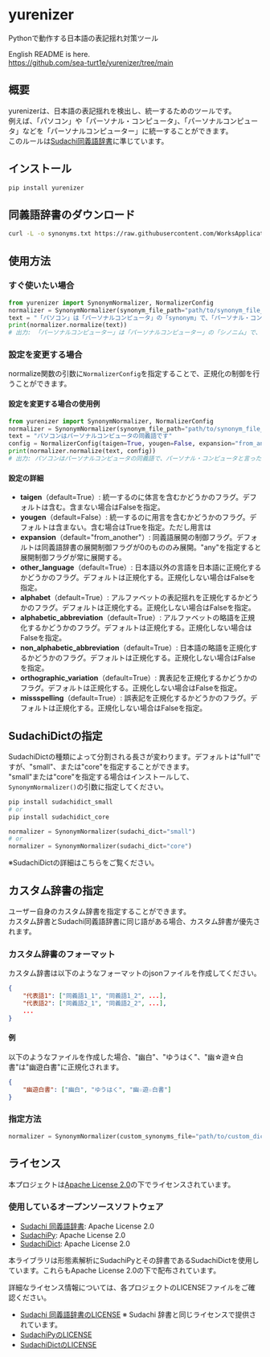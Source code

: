 # yurenizer
Pythonで動作する日本語の表記揺れ対策ツール

English README is here.  
https://github.com/sea-turt1e/yurenizer/tree/main

## 概要
yurenizerは、日本語の表記揺れを検出し、統一するためのツールです。  
例えば、「パソコン」や「パーソナル・コンピュータ」、「パーソナルコンピュータ」などを「パーソナルコンピューター」に統一することができます。  
このルールは[Sudachi同義語辞書](https://github.com/WorksApplications/SudachiDict/blob/develop/docs/synonyms.md#%E5%90%8C%E7%BE%A9%E8%AA%9E%E8%BE%9E%E6%9B%B8%E3%82%BD%E3%83%BC%E3%82%B9-%E3%83%95%E3%82%A9%E3%83%BC%E3%83%9E%E3%83%83%E3%83%88)に準じています。


## インストール
```bash
pip install yurenizer
```

## 同義語辞書のダウンロード
```bash
curl -L -o synonyms.txt https://raw.githubusercontent.com/WorksApplications/SudachiDict/refs/heads/develop/src/main/text/synonyms.txt
```

## 使用方法
### すぐ使いたい場合
```python
from yurenizer import SynonymNormalizer, NormalizerConfig
normalizer = SynonymNormalizer(synonym_file_path="path/to/synonym_file_path")
text = "「パソコン」は「パーソナルコンピュータ」の「synonym」で、「パーソナル・コンピュータ」と表記することもあります。"
print(normalizer.normalize(text))
# 出力: 「パーソナルコンピューター」は「パーソナルコンピューター」の「シノニム」で、「パーソナルコンピューター」と表記することもあります。
```

### 設定を変更する場合
normalize関数の引数に`NormalizerConfig`を指定することで、正規化の制御を行うことができます。  

#### 設定を変更する場合の使用例
```python
from yurenizer import SynonymNormalizer, NormalizerConfig
normalizer = SynonymNormalizer(synonym_file_path="path/to/synonym_file_path")
text = "パソコンはパーソナルコンピュータの同義語です"
config = NormalizerConfig(taigen=True, yougen=False, expansion="from_another", other_language=False, alphabet=False, alphabetic_abbreviation=False, non_alphabetic_abbreviation=False, orthographic_variation=False, missspelling=False)
print(normalizer.normalize(text, config))
# 出力: パソコンはパーソナルコンピュータの同義語で、パーソナル・コンピュータと言ったりパーソナル・コンピューターと言ったりします。
```

#### 設定の詳細
- **taigen**（default=True）: 統一するのに体言を含むかどうかのフラグ。デフォルトは含む。含まない場合はFalseを指定。
- **yougen**（default=False）: 統一するのに用言を含むかどうかのフラグ。デフォルトは含まない。含む場合はTrueを指定。ただし用言は
- **expansion**（default="from_another"）: 同義語展開の制御フラグ。デフォルトは同義語辞書の展開制御フラグが0のもののみ展開。"any"を指定すると展開制御フラグが常に展開する。
- **other_language**（default=True）: 日本語以外の言語を日本語に正規化するかどうかのフラグ。デフォルトは正規化する。正規化しない場合はFalseを指定。
- **alphabet**（default=True）: アルファベットの表記揺れを正規化するかどうかのフラグ。デフォルトは正規化する。正規化しない場合はFalseを指定。
- **alphabetic_abbreviation**（default=True）: アルファベットの略語を正規化するかどうかのフラグ。デフォルトは正規化する。正規化しない場合はFalseを指定。
- **non_alphabetic_abbreviation**（default=True）: 日本語の略語を正規化するかどうかのフラグ。デフォルトは正規化する。正規化しない場合はFalseを指定。
- **orthographic_variation**（default=True）: 異表記を正規化するかどうかのフラグ。デフォルトは正規化する。正規化しない場合はFalseを指定。
- **missspelling**（default=True）: 誤表記を正規化するかどうかのフラグ。デフォルトは正規化する。正規化しない場合はFalseを指定。

## SudachiDictの指定
SudachiDictの種類によって分割される長さが変わります。デフォルトは"full"ですが、"small"、または"core"を指定することができます。  
"small"または"core"を指定する場合はインストールして、`SynonymNormalizer()`の引数に指定してください。
```bash
pip install sudachidict_small
# or
pip install sudachidict_core
```

```python
normalizer = SynonymNormalizer(sudachi_dict="small")
# or
normalizer = SynonymNormalizer(sudachi_dict="core")
```
※SudachiDictの詳細はこちらをご覧ください。  

## カスタム辞書の指定
ユーザー自身のカスタム辞書を指定することができます。  
カスタム辞書とSudachi同義語辞書に同じ語がある場合、カスタム辞書が優先されます。  

### カスタム辞書のフォーマット
カスタム辞書は以下のようなフォーマットのjsonファイルを作成してください。  
```json
{
    "代表語1": ["同義語1_1", "同義語1_2", ...], 
    "代表語2": ["同義語2_1", "同義語2_2", ...],
    ...
}
```
#### 例
以下のようなファイルを作成した場合、"幽白"、"ゆうはく"、"幽☆遊☆白書"は"幽遊白書"に正規化されます。
```json
{
    "幽遊白書": ["幽白", "ゆうはく", "幽☆遊☆白書"]
}
```

### 指定方法
```python
normalizer = SynonymNormalizer(custom_synonyms_file="path/to/custom_dict.json")
```

## ライセンス
本プロジェクトは[Apache License 2.0](LICENSE)の下でライセンスされています。

### 使用しているオープンソースソフトウェア
- [Sudachi 同義語辞書](https://github.com/WorksApplications/SudachiDict/blob/develop/docs/synonyms.md#%E5%90%8C%E7%BE%A9%E8%AA%9E%E8%BE%9E%E6%9B%B8%E3%82%BD%E3%83%BC%E3%82%B9-%E3%83%95%E3%82%A9%E3%83%BC%E3%83%9E%E3%83%83%E3%83%88): Apache License 2.0
- [SudachiPy](https://github.com/WorksApplications/SudachiPy): Apache License 2.0
- [SudachiDict](https://github.com/WorksApplications/SudachiDict): Apache License 2.0

本ライブラリは形態素解析にSudachiPyとその辞書であるSudachiDictを使用しています。これらもApache License 2.0の下で配布されています。

詳細なライセンス情報については、各プロジェクトのLICENSEファイルをご確認ください。
- [Sudachi 同義語辞書のLICENSE](https://github.com/WorksApplications/SudachiDict/blob/develop/LICENSE-2.0.txt)
※ Sudachi 辞書と同じライセンスで提供されています。
- [SudachiPyのLICENSE](https://github.com/WorksApplications/SudachiPy/blob/develop/LICENSE)
- [SudachiDictのLICENSE](https://github.com/WorksApplications/SudachiDict/blob/develop/LICENSE-2.0.txt)


